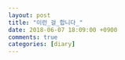 ```yaml
---
layout: post
title: "이런_걸_합니다_"
date: 2018-06-07 18:09:00 +0900
comments: true 
categories: [diary] 
---
```

 

